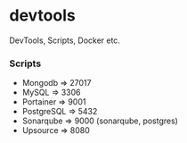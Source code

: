 # devtools
DevTools, Scripts, Docker etc.

### Scripts
* Mongodb => 27017
* MySQL => 3306
* Portainer => 9001
* PostgreSQL => 5432
* Sonarqube => 9000 (sonarqube, postgres)
* Upsource => 8080
